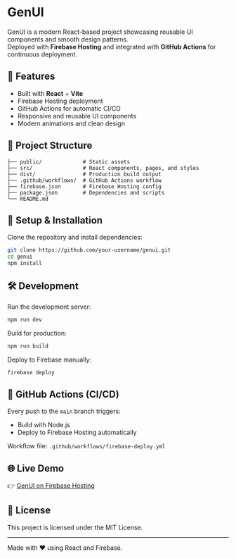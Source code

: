 # GenUI

GenUI is a modern React-based project showcasing reusable UI components and smooth design patterns.  
Deployed with **Firebase Hosting** and integrated with **GitHub Actions** for continuous deployment.

## 🚀 Features

- Built with **React** + **Vite**
- Firebase Hosting deployment
- GitHub Actions for automatic CI/CD
- Responsive and reusable UI components
- Modern animations and clean design

## 📂 Project Structure

```
├── public/             # Static assets
├── src/                # React components, pages, and styles
├── dist/               # Production build output
├── .github/workflows/  # GitHub Actions workflow
├── firebase.json       # Firebase Hosting config
├── package.json        # Dependencies and scripts
└── README.md
```

## 🔧 Setup & Installation

Clone the repository and install dependencies:

```bash
git clone https://github.com/your-username/genui.git
cd genui
npm install
```

## 🛠 Development

Run the development server:

```bash
npm run dev
```

Build for production:

```bash
npm run build
```

Deploy to Firebase manually:

```bash
firebase deploy
```

## 🤖 GitHub Actions (CI/CD)

Every push to the `main` branch triggers:

- Build with Node.js
- Deploy to Firebase Hosting automatically

Workflow file: `.github/workflows/firebase-deploy.yml`

## 🌐 Live Demo

👉 [GenUI on Firebase Hosting](https://genui-react-app.web.app)

## 📝 License

This project is licensed under the MIT License.

---

Made with ❤️ using React and Firebase.
